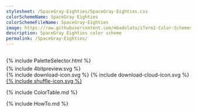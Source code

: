 ```yaml
---
stylesheet: /SpaceGray-Eighties/SpaceGray-Eighties.css
colorSchemeName: SpaceGray Eighties
colorSchemeFileName: SpaceGray-Eighties
image: https://raw.githubusercontent.com/mbadolato/iTerm2-Color-Schemes/master/screenshots/SpaceGray_Eighties.png
description: SpaceGray Eighties color scheme
permalink: /SpaceGray-Eighties/
---
```


<h2 style='text-align:center'>
    <a id='colorSchemeNameLink' href='#'>
        <span class='ColorSchemeFileName'></span>
    </a>
</h2>

<div class='centeredText' style='margin-bottom:1%'>
{% include PaletteSelector.html %}
</div>

<div class='centeredText'>
{% include 4bitpreview.svg %}
</div>

<div class='centeredText'>
    <a id='downloadSchemeLink' class='padded'>
{% include download-icon.svg %}
    </a>
    <a id='cdnSchemeLink' class='padded'>
{% include download-cloud-icon.svg %}
    </a>
    <a id='feelingLucky' href="javascript:feelingLucky(document.getElementById('themeSelector'))" class='padded'>
{% include shuffle-icon.svg %}
    </a>    
</div>

{% include ColorTable.md %}

{% include HowTo.md %}

